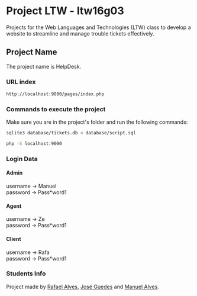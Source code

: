 # Project LTW - ltw16g03
Projects for the Web Languages and Technologies (LTW) class to develop a website to streamline and manage trouble tickets effectively.

## Project Name
The project name is HelpDesk.

### URL index
```sh
http://localhost:9000/pages/index.php
```

### Commands to execute the project
Make sure you are in the project's folder and run the following commands:
```sh
sqlite3 database/tickets.db < database/script.sql
```

```sh
php -S localhost:9000
```

### Login Data
#### Admin
username -> Manuel<br>
password -> Pass*word1

#### Agent
username -> Ze<br>
password -> Pass*word1

#### Client
username -> Rafa<br>
password -> Pass*word1

### Students Info
Project made by [Rafael Alves](https://github.com/rafazalves), [José Guedes](https://github.com/zenguedes) and [Manuel Alves](https://github.com/manuelcralves).<br>
